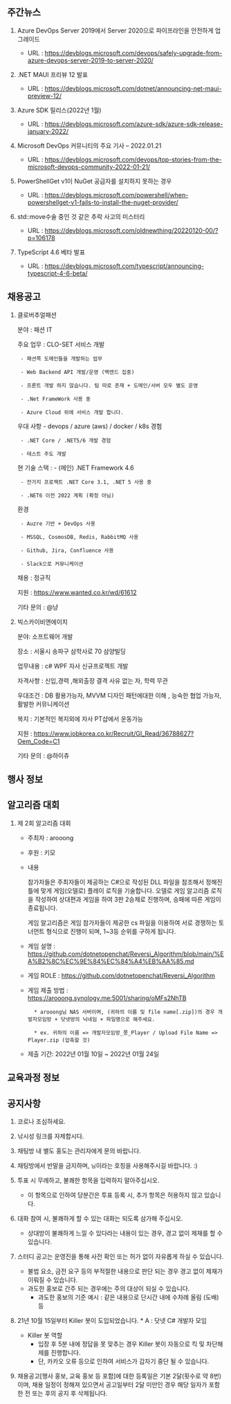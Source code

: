 ## 주간뉴스
1) Azure DevOps Server 2019에서 Server 2020으로 파이프라인을 안전하게 업그레이드
    - URL : https://devblogs.microsoft.com/devops/safely-upgrade-from-azure-devops-server-2019-to-server-2020/

2) .NET MAUI 프리뷰 12 발표
    - URL : https://devblogs.microsoft.com/dotnet/announcing-net-maui-preview-12/

3) Azure SDK 릴리스(2022년 1월)
    - URL : https://devblogs.microsoft.com/azure-sdk/azure-sdk-release-january-2022/

4) Microsoft DevOps 커뮤니티의 주요 기사 – 2022.01.21
    - URL : https://devblogs.microsoft.com/devops/top-stories-from-the-microsoft-devops-community-2022-01-21/

5) PowerShellGet v1이 NuGet 공급자를 설치하지 못하는 경우
    - URL : https://devblogs.microsoft.com/powershell/when-powershellget-v1-fails-to-install-the-nuget-provider/

6) std::move수술 중인 것 같은 추락 사고의 미스터리
    - URL : https://devblogs.microsoft.com/oldnewthing/20220120-00/?p=106178

7) TypeScript 4.6 베타 발표
    - URL : https://devblogs.microsoft.com/typescript/announcing-typescript-4-6-beta/

## 채용공고
1) 클로버추얼패션

    분야 : 패션 IT
  
    주요 업무 : CLO-SET 서비스 개발
  
        - 패션쪽 도메인들을 개발하는 업무
    
        - Web Backend API 개발/운영 (백엔드 집중)
    
        - 프론트 개발 하지 않습니다. 팀 따로 존재 + 도메인/서버 모두 별도 운영
    
        - .Net FrameWork 사용 중
    
        - Azure Cloud 위에 서비스 개발 합니다.
    
    우대 사항
        - devops / azure (aws) / docker / k8s 경험
    
        - .NET Core / .NET5/6 개발 경험
    
        - 테스트 주도 개발
    
    현 기술 스택 :
        - (메인) .NET Framework 4.6
    
        - 잔가지 프로젝트 .NET Core 3.1, .NET 5 사용 중
    
        - .NET6 이전 2022 계획 (확정 아님)
    
    환경
  
        - Auzre 기반 + DevOps 사용
    
        - MSSQL, CosmosDB, Redis, RabbitMQ 사용
    
        - Github, Jira, Confluence 사용
    
        - Slack으로 커뮤니케이션
  
    채용 : 정규직
  
    지원 : https://www.wanted.co.kr/wd/61612
  
    기타 문의 : @냥

3) 빅스카이비앤에이치

    분야: 소프트웨어 개발
  
    장소 : 서울시 송파구 삼학사로 70 삼양빌딩
  
    업무내용 : c# WPF 자사 신규프로젝트 개발
  
    자격사항 : 신입,경력 ,해외출장 결격 사유 없는 자, 학력 무관

    우대조건 : DB 활용가능자, MVVM 디자인 패턴에대한 이해 , 능숙한 협업 가능자, 활발한 커뮤니케이션

    복지 : 기본적인 복지외에 자사 PT샵에서 운동가능
  
    지원 : https://www.jobkorea.co.kr/Recruit/GI_Read/36788627?Oem_Code=C1
  
    기타 문의 : @하이츄
  
## 행사 정보

## 알고리즘 대회

1) 제 2회 알고리즘 대회

    - 주최자 : arooong
    - 후원 : 키모

    - 내용

        참가자들은 주최자들이 제공하는 C#으로 작성된 DLL 파일을 참조해서 정해진 틀에 맞게 게임(오델로) 플레이 로직을 기술합니다.
        오델로 게임 알고리즘 로직을 작성하여 상대편과 게임을 하여 3판 2승제로 진행하며, 승패에 따른 게임이 종료됩니다.
        
        게임 알고리즘은 게임 참가자들이 제공한 cs 파일을 이용하여 서로 경쟁하는 토너먼트 형식으로 진행이 되며,
        1~3등 순위를 구하게 됩니다.
        
    - 게임 설명 : https://github.com/dotnetopenchat/Reversi_Algorithm/blob/main/%EA%B2%8C%EC%9E%84%EC%84%A4%EB%AA%85.md
    - 게임 ROLE : https://github.com/dotnetopenchat/Reversi_Algorithm
    - 게임 제출 방법 : https://arooong.synology.me:5001/sharing/oMFs2NhTB
            
            * arooong님 NAS 서버이며, (귀하의 이름 및 file name[.zip])의 경우 개발자모임방 + 닷넷방의 닉네임 + 파일명으로 해주세요.
            
            * ex. 귀하의 이름 => 개발자모임방_쫑_Player / Upload File Name => Player.zip (압축할 것)

    - 제출 기간: 2022년 01월 10일 ~ 2022년 01월 24일


## 교육과정 정보

## 공지사항
1) 코로나 조심하세요.

2) 낚시성 링크를 자제합시다.

3) 채팅방 내 별도 홍도는 관리자에게 문의 바랍니다.

4) 채팅방에서 반말을 금지하며, `님`이라는 호칭을 사용해주시길 바랍니다. :)

5) 투표 시 무례하고, 불쾌한 항목을 입력하지 말아주십시오.
    - 이 항목으로 인하여 당분간은  투표 등록 시, 추가 항목은 허용하지 않고 있습니다.

6) 대화 참여 시, 불쾌하게 할 수 있는 대화는 되도록 삼가해 주십시오.
    - 상대방이 불쾌하게 느낄 수 있다라는 내용이 있는 경우, 경고 없이 제재를 할 수 있습니다.

7) 스터디 공고는 운영진을 통해 사전 확인 또는 허가 없이 자유롭게 하실 수 있습니다.
    - 불법 요소, 금전 요구 등의 부적절한 내용으로 판단 되는 경우 경고 없이 제재가 이뤄질 수 있습니다.
    - 과도한 홍보로 간주 되는 경우에는 주의 대상이 되실 수 있습니다.
        * 과도한 홍보의 기준 예시 : 같은 내용으로 단시간 내에 수차례 올림 (도배) 등

8) 21년 10월 15일부터 Killer 봇이 도입되었습니다. * A : 닷넷 C# 개발자 모임
   - Killer 봇 역할
        * 입장 후 5분 내에 정답을 못 맞추는 경우 Killer 봇이 자동으로 킥 및 차단해제를 진행합니다.
        * 단, 카카오 오류 등으로 인하여 서비스가 갑자기 중단 될 수 있습니다.

9) 채용공고[행사 홍보, 교육 홍보 등 포함]에 대한 등록일은 기본 2달(횟수로 약 8번)이며,
   채용 일정이 정해져 있으면서 공고일부터 2달 미만인 경우 해당 일자가 포함한 전 또는 후의 공지 후 삭제됩니다.
